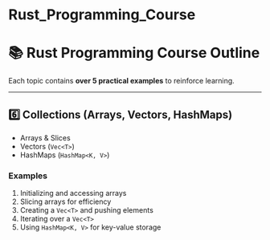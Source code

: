 # Rust_Programming_Course

# **📚 Rust Programming Course Outline**
Each topic contains **over 5 practical examples** to reinforce learning.

---

## **6️⃣ Collections (Arrays, Vectors, HashMaps)**
- Arrays & Slices
- Vectors (`Vec<T>`)
- HashMaps (`HashMap<K, V>`)

### **Examples**
1. Initializing and accessing arrays
2. Slicing arrays for efficiency
3. Creating a `Vec<T>` and pushing elements
4. Iterating over a `Vec<T>`
5. Using `HashMap<K, V>` for key-value storage

